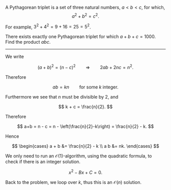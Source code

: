 

A Pythagorean triplet is a set of three natural numbers, $a \lt b \lt c$, for which,
$$a^2 + b^2 = c^2.$$

For example, $3^2 + 4^2 = 9 + 16 = 25 = 5^2$.

There exists exactly one Pythagorean triplet for which $a + b + c = 1000$.<br>Find the product $abc$.

---

We write 

$$
    (a+b)^2 = (n - c)^2 \qquad \Longrightarrow\qquad 2ab+2nc = n^2 .
$$

Therefore

$$
    ab = kn \qquad\text{for some}\; k \;\text{integer}.
$$

Furthermore we see that $n$ must be divisible by $2$, and

$$
    k + c = \frac{n}{2}. 
$$

Therefore

$$
    a+b = n - c = n - \left(\frac{n}{2}-k\right) = \frac{n}{2} - k. 
$$

Hence

$$
\begin{cases}
    a + b &=  \frac{n}{2} - k \\
    a b   &= nk. 
\end{cases}
$$  

We only need to run an $\mathcal{O}(1)$-algorithm, using the quadratic formula, to check if there is an integer solution.

$$
    x^2 - Bx + C = 0.
$$

Back to the problem, we loop over $k$, thus this is an $\mathcal{O}(n)$ solution.
